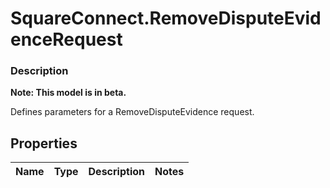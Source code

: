 # SquareConnect.RemoveDisputeEvidenceRequest

### Description
**Note: This model is in beta.**

Defines parameters for a RemoveDisputeEvidence request.

## Properties
Name | Type | Description | Notes
------------ | ------------- | ------------- | -------------


